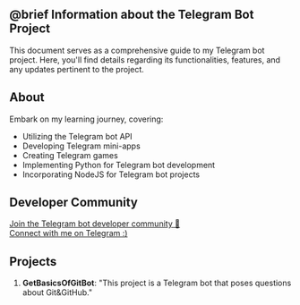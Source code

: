 ## @brief Information about the Telegram Bot Project

This document serves as a comprehensive guide to my Telegram bot project. Here, you'll find details regarding its functionalities, features, and any updates pertinent to the project.

## About

Embark on my learning journey, covering:
- Utilizing the Telegram bot API
- Developing Telegram mini-apps
- Creating Telegram games
- Implementing Python for Telegram bot development
- Incorporating NodeJS for Telegram bot projects

## Developer Community

[Join the Telegram bot developer community 🤖](https://t.me/botTalk)<br>
[Connect with me on Telegram :)](https://t.me/itsfredy)

## Projects

1. **GetBasicsOfGitBot**:
   "This project is a Telegram bot that poses questions about Git&GitHub."
